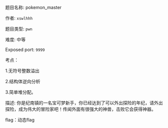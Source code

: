 题目名称: pokemon_master

作者: ```xswlhhh```  

题目类型: ```pwn```  

难度: 中等  

Exposed port: ```9999```   

考点：

1.无符号整数溢出

2.结构体逆向分析

3.简单堆分配。

描述: 你是纪南镇的一名宝可梦新手，你已经达到了可以外出探险的年纪，请外出探险，成为伟大的冒险家吧！传闻外面有很强大的神兽，击败它会获得神器。

flag：动态flag



